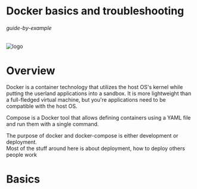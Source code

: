 # Docker basics and troubleshooting

###### guide-by-example

![logo](https://i.imgur.com/6SIoRWX.png)


# Overview

Docker is a container technology that utilizes the host OS's kernel while putting the userland applications into a sandbox.
It is more lightweight than a full-fledged virtual machine, but you're applications need to be compatible with the host OS. 

Compose is a Docker tool that allows defining containers using a YAML file and run them with a single command.

The purpose of docker and docker-compose is either development or deployment.<br>
Most of the stuff around here is about deployment, how to deploy others people work<br>

# Basics 


